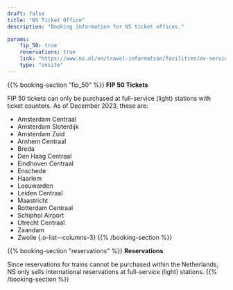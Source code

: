 ```yaml
---
draft: false
title: "NS Ticket Office"
description: "Booking information for NS ticket offices."

params:
    fip_50: true
    reservations: true
    link: "https://www.ns.nl/en/travel-information/facilities/ov-service-and-tickets-shops.html"
    type: "onsite"
---
```


{{% booking-section "fip_50" %}}
**FIP 50 Tickets**

FIP 50 tickets can only be purchased at full-service (light) stations with ticket counters. As of December 2023, these are:

- Amsterdam Centraal
- Amsterdam Sloterdijk
- Amsterdam Zuid
- Arnhem Centraal
- Breda
- Den Haag Centraal
- Eindhoven Centraal
- Enschede
- Haarlem
- Leeuwarden
- Leiden Centraal
- Maastricht
- Rotterdam Centraal
- Schiphol Airport
- Utrecht Centraal
- Zaandam
- Zwolle
{.o-list--columns-3}
{{% /booking-section %}}

{{% booking-section "reservations" %}}
**Reservations**

Since reservations for trains cannot be purchased within the Netherlands, NS only sells international reservations at full-service (light) stations.
{{% /booking-section %}}
